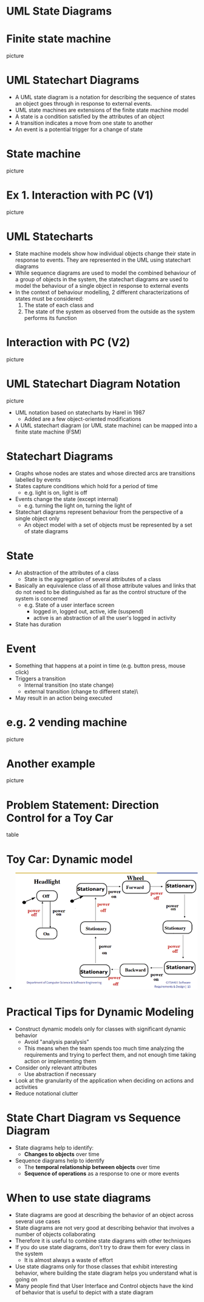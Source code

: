 # UML State Diagrams

# Finite state machine

picture

# UML Statechart Diagrams

- A UML state diagram is a notation for describing the sequence of states an object goes through in response to external events.
- UML state machines are extensions of the finite state machine model
- A state is a condition satisfied by the attributes of an object
- A transition indicates a move from one state to another
- An event is a potential trigger for a change of state

# State machine

picture

# Ex 1. Interaction with PC (V1)

picture

# UML Statecharts

- State machine models show how individual objects change their state in response to events. They are represented in the UML using statechart diagrams
- While sequence diagrams are used to model the combined behaviour of a group of objects in the system, the statechart diagrams are used to model the behaviour of a single object in response to external events
- In the context of behaviour modelling, 2 different characterizations of states must be considered:
  1. The state of each class and
  2. The state of the system as observed from the outside as the system performs its function

# Interaction with PC (V2)

picture

# UML Statechart Diagram Notation

picture

- UML notation based on statecharts by Harel in 1987
  - Added are a few object-oriented modifications
- A UML statechart diagram (or UML state machine) can be mapped into a finite state machine (FSM)

# Statechart Diagrams

- Graphs whose nodes are states and whose directed arcs are transitions labelled by events
- States capture conditions which hold for a period of time
  - e.g. light is on, light is off
- Events change the state (except internal)
  - e.g. turning the light on, turning the light of
- Statechart diagrams represent behaviour from the perspective of a single object only
  - An object model with a set of objects must be represented by a set of state diagrams

# State

- An abstraction of the attributes of a class
  - State is the aggregation of several attributes of a class
- Basically an equivalence class of all those attribute values and links that do not need to be distinguished as far as the control structure of the system is concerned
  - e.g. State of a user interface screen
    - logged in, logged out, active, idle (suspend)
    - active is an abstraction of all the user's logged in activity
- State has duration

# Event

- Something that happens at a point in time (e.g. button press, mouse click)
- Triggers a transition
  - Internal transition (no state change)
  - external transition (change to different state)\
- May result in an action being executed

# e.g. 2 vending machine

picture

# Another example

picture

# Problem Statement: Direction Control for a Toy Car

table

# Toy Car: Dynamic model

- <img src="../image/lec7pic1.png">

# Practical Tips for Dynamic Modeling

- Construct dynamic models only for classes with significant dynamic behavior
  - Avoid "analysis paralysis"
  - This means when the team spends too much time analyzing the requirements and trying to perfect them, and not enough time taking action or implementing them
- Consider only relevant attributes
  - Use abstraction if necessary
- Look at the granularity of the application when deciding on actions and activities
- Reduce notational clutter

# State Chart Diagram vs Sequence Diagram

- State diagrams help to identify:
  - **Changes to objects** over time
- Sequence diagrams help to identify
  - The **temporal relationship between objects** over time
  - **Sequence of operations** as a response to one or more events

# When to use state diagrams

- State diagrams are good at describing the behavior of an object across several use cases
- State diagrams are not very good at describing behavior that involves a number of objects collaborating
- Therefore it is useful to combine state diagrams with other techniques
- If you do use state diagrams, don't try to draw them for every class in the system
  - It is almost always a waste of effort
- Use state diagrams only for those classes that exhibit interesting behavior, where building the state diagram helps you understand what is going on
- Many people find that User Interface and Control objects have the kind of behavior that is useful to depict with a state diagram
